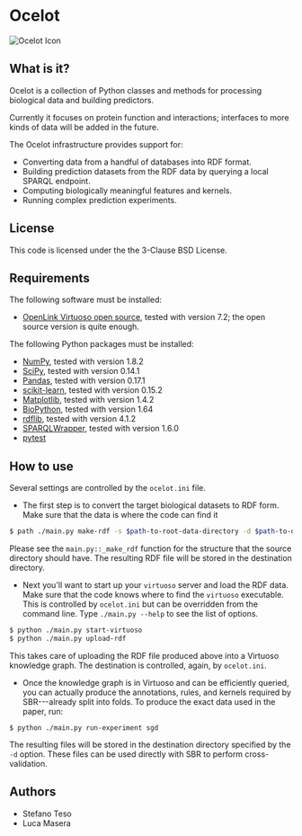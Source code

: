 # Ocelot

![Ocelot Icon](https://upload.wikimedia.org/wikipedia/commons/2/27/Salvador_Dali_NYWTS.jpg=240x)

## What is it?

Ocelot is a collection of Python classes and methods for processing biological
data and building predictors.

Currently it focuses on protein function and interactions; interfaces to
more kinds of data will be added in the future.

The Ocelot infrastructure provides support for:

- Converting data from a handful of databases into RDF format.
- Building prediction datasets from the RDF data by querying a local SPARQL endpoint.
- Computing biologically meaningful features and kernels.
- Running complex prediction experiments.

## License

This code is licensed under the the 3-Clause BSD License.

## Requirements

The following software must be installed:

- [OpenLink Virtuoso open source](https://github.com/openlink/virtuoso-opensource), tested with version 7.2; the open source version is quite enough.

The following Python packages must be installed:

- [NumPy](http://www.numpy.org/), tested with version 1.8.2
- [SciPy](http://www.scipy.org/), tested with version 0.14.1
- [Pandas](http://pandas.pydata.org/), tested with version 0.17.1
- [scikit-learn](http://scikit-learn.org/stable/), tested with version 0.15.2
- [Matplotlib](http://matplotlib.sourceforge.net/), tested with version 1.4.2
- [BioPython](http://biopython.org), tested with version 1.64
- [rdflib](https://rdflib.readthedocs.org/en/latest/), tested with version 4.1.2
- [SPARQLWrapper](https://pypi.python.org/pypi/SPARQLWrapper), tested with version 1.6.0
- [pytest](http://pytest.org/latest/)


## How to use

Several settings are controlled by the ``ocelot.ini`` file.

- The first step is to convert the target biological datasets to RDF form.
  Make sure that the data is where the code can find it

```bash
$ path ./main.py make-rdf -s $path-to-root-data-directory -d $path-to-destination-directory
```

Please see the ``main.py::_make_rdf`` function for the structure that the
source directory should have.  The resulting RDF file will be stored in the
destination directory.

- Next you'll want to start up your ``virtuoso`` server and load the RDF data.
  Make sure that the code knows where to find the ``virtuoso`` executable.
This is controlled by ``ocelot.ini`` but can be overridden from the command
line.  Type ``./main.py --help`` to see the list of options.

```bash
$ python ./main.py start-virtuoso
$ python ./main.py upload-rdf
```

This takes care of uploading the RDF file produced above into a Virtuoso
knowledge graph.  The destination is controlled, again, by ``ocelot.ini``.

- Once the knowledge graph is in Virtuoso and can be efficiently queried, you
  can actually produce the annotations, rules, and kernels required by
SBR---already split into folds.  To produce the exact data used in the paper,
run:

```
$ python ./main.py run-experiment sgd
```

The resulting files will be stored in the destination directory specified
by the ``-d`` option.  These files can be used directly with SBR to perform
cross-validation.

## Authors

- Stefano Teso
- Luca Masera
